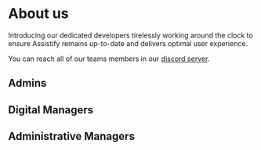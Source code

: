 <!-- Team information -->
<script setup>
import { VPTeamMembers } from 'vitepress/theme'

const members = [
  {
    avatar: 'https://japi.rest/discord/v1/user/773193286776389653/avatar',
    name: 'Axel',
    title: 'Owner',
    links: [
      { icon: 'github', link: 'https://github.com/kakarot-dev' },
      { icon: 'discord', link: 'https://discord.com/users/773193286776389653' }
    ]
  },
  {
    avatar: 'https://japi.rest/discord/v1/user/741549223127941170/avatar',
    name: 'Preet Suthar',
    title: 'Co-Owner & Developer',
    links: [
      { icon: 'github', link: 'https://github.com/preetsuthar17' },
      { icon: 'discord', link: 'https://discord.com/users/741549223127941170' },
      { icon: 'linkedin', link: 'https://www.linkedin.com/in/preet-suthar-41b460243/' }
    ]
  },
  {
    avatar: 'https://japi.rest/discord/v1/user/510065483693817867/avatar',
    name: 'Toxic Dev',
    title: 'Co-Owner & Developer',
    links: [
      { icon: 'github', link: 'https://github.com/TheRealToxicDev' },
      { icon: 'discord', link: 'https://discord.com/users/510065483693817867' }
    ]
  },  
]

const members2 = [

  {
    avatar: 'https://japi.rest/discord/v1/user/766983509944172554/avatar',
    name: 'Breezely',
    title: 'Community Manager',
    links: [
      { icon: 'discord', link: 'https://discord.com/users/766983509944172554' }
    ]
  },
  {
    avatar: 'https://japi.rest/discord/v1/user/877402928745447435/avatar',
    name: 'Afnan',
    title: 'Developer',
    links: [
        { icon: 'github', link: 'https://github.com/Afnanksalal' },
      { icon: 'discord', link: 'https://discord.com/users/877402928745447435' }
    ]
  },
]

const members3 = [
{
    avatar: 'https://japi.rest/discord/v1/user/622890595614195722/avatar',
    name: 'Tazhys',
    title: 'System Manager',
    links: [
        { icon: 'github', link: 'https://github.com/tazhys' },
        { icon: 'discord', link: 'https://discord.com/users/622890595614195722' }
    ]
  },
  {
    avatar: 'https://japi.rest/discord/v1/user/1180973138998210667/avatar',
    name: 'Ryuu',
    title: 'Billing Manager',
    links: [
        { icon: 'discord', link: 'https://discord.com/users/1180973138998210667' }
    ]
  },
]
</script>

# About us

Introducing our dedicated developers tirelessly working around the clock to ensure Assistify remains up-to-date and delivers optimal user experience.

You can reach all of our teams members in our [discord server](https://dsc.gg/assistify).

## Admins
<VPTeamMembers size="small" :members="members" />

## Digital Managers
<VPTeamMembers size="small" :members="members2" />

## Administrative Managers
<VPTeamMembers size="small" :members="members3" />
